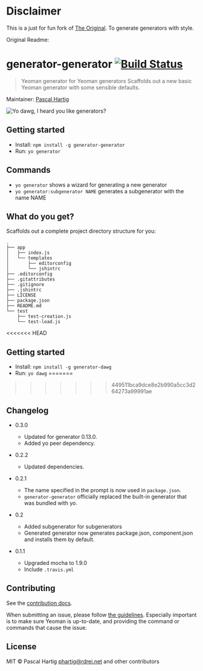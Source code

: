 # Disclaimer

This is a just for fun fork of [The Original](https://github.com/yeoman/generator-generator). To generate generators with style.

Original Readme:

# generator-generator [![Build Status](https://secure.travis-ci.org/yeoman/generator-generator.png?branch=master)](https://travis-ci.org/yeoman/generator-generator)

> Yeoman generator for Yeoman generators
> Scaffolds out a new basic Yeoman generator with some sensible defaults.

Maintainer: [Pascal Hartig](https://github.com/passy)

![Yo dawg, I heard you like generators?](http://i.imgur.com/2gqiift.jpg)


## Getting started

- Install: `npm install -g generator-generator`
- Run: `yo generator`


## Commands

* `yo generator` shows a wizard for generating a new generator
* `yo generator:subgenerator NAME` generates a subgenerator with the name NAME


## What do you get?

Scaffolds out a complete project directory structure for you:

    .
    ├── app
    │   ├── index.js
    │   └── templates
    │       ├── editorconfig
    │       └── jshintrc
    ├── .editorconfig
    ├── .gitattributes
    ├── .gitignore
    ├── .jshintrc
    ├── LICENSE
    ├── package.json
    ├── README.md
    └── test
        ├── test-creation.js
        └── test-load.js

<<<<<<< HEAD
## Getting started
- Install: `npm install -g generator-dawg`
- Run: `yo dawg`
=======
>>>>>>> 449511bca9dce8e2b990a5cc3d264273a99991ae

## Changelog

* 0.3.0
    * Updated for generator 0.13.0.
    * Added yo peer dependency.

* 0.2.2
    * Updated dependencies.

* 0.2.1
    * The name specified in the prompt is now used in `package.json`.
    * `generator-generator` officially replaced the built-in generator that was
      bundled with yo.

* 0.2
    * Added subgenerator for subgenerators
    * Generated generator now generates package.json, component.json and
      installs them by default.

* 0.1.1
    * Upgraded mocha to 1.9.0
    * Include `.travis.yml`


## Contributing

See the [contribution docs](https://github.com/yeoman/yeoman/blob/master/contributing.md).

When submitting an issue, please follow [the
guidelines](https://github.com/yeoman/yeoman/blob/master/contributing.md#issue-submission).
Especially important is to make sure Yeoman is up-to-date, and providing the
command or commands that cause the issue.


## License

MIT © Pascal Hartig <phartig@rdrei.net> and other contributors
